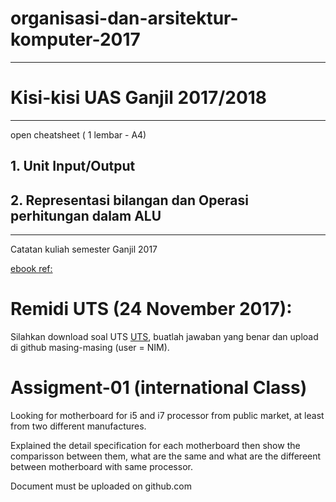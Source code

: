 # organisasi-dan-arsitektur-komputer-2017

--------------------------------------------
# Kisi-kisi UAS Ganjil 2017/2018
--------------------------------------------

open cheatsheet ( 1 lembar - A4)

## 1. Unit Input/Output

## 2. Representasi bilangan dan Operasi perhitungan dalam ALU

--------------------------------------------








Catatan kuliah semester Ganjil 2017


[ebook ref:](https://gen.lib.rus.ec)

# Remidi UTS (24 November 2017):

Silahkan download soal UTS [UTS](https://github.com/handaga/organisasi-dan-arsitektur-komputer-2017/blob/master/bana-uts-if-OrganisasidanArsitekturKomputer.docx), buatlah jawaban yang benar dan upload di github masing-masing (user = NIM).



# Assigment-01 (international Class) 


Looking for motherboard for i5 and i7 processor from public market, at least from two different manufactures.

Explained the detail specification for each motherboard then show the comparisson between them, what are the same and what are the differeent between motherboard with same processor.


Document must be uploaded on github.com

